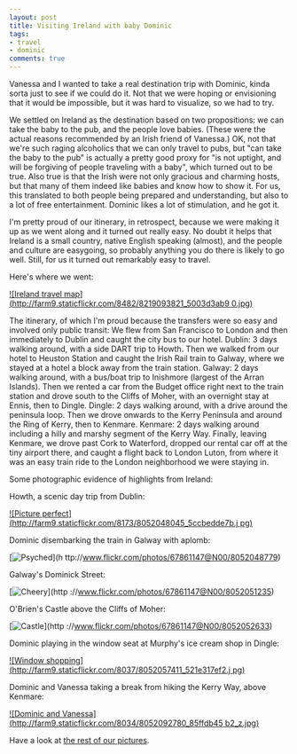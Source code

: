 ```yaml
---
layout: post
title: Visiting Ireland with baby Dominic
tags:
- travel
- dominic
comments: true
---
```

Vanessa and I wanted to take a real destination trip with Dominic, kinda sorta
just to see if we could do it. Not that we were hoping or envisioning that it
would be impossible, but it was hard to visualize, so we had to try.

We settled on Ireland as the destination based on two propositions: we can
take the baby to the pub, and the people love babies. (These were the actual
reasons recommended by an Irish friend of Vanessa.) OK, not that we're such
raging alcoholics that we can only travel to pubs, but "can take the baby to
the pub" is actually a pretty good proxy for "is not uptight, and will be
forgiving of people traveling with a baby", which turned out to be true. Also
true is that the Irish were not only gracious and charming hosts, but that
many of them indeed like babies and know how to show it. For us, this
translated to both people being prepared and understanding, but also to a lot
of free entertainment. Dominic likes a lot of stimulation, and he got it.

I'm pretty proud of our itinerary, in retrospect, because we were making it up
as we went along and it turned out really easy. No doubt it helps that Ireland
is a small country, native English speaking (almost), and the people and
culture are easygoing, so probably anything you do there is likely to go well.
Still, for us it turned out remarkably easy to travel.

Here's where we went:

[![Ireland travel map](http://farm9.staticflickr.com/8482/8219093821_5003d3ab9
0.jpg)](http://www.flickr.com/photos/67861147@N00/8219093821)

The itinerary, of which I'm proud because the transfers were so easy and
involved only public transit: We flew from San Francisco to London and then
immediately to Dublin and caught the city bus to our hotel. Dublin: 3 days
walking around, with a side DART trip to Howth. Then we walked from our hotel
to Heuston Station and caught the Irish Rail train to Galway, where we stayed
at a hotel a block away from the train station. Galway: 2 days walking around,
with a bus/boat trip to Inishmore (largest of the Arran Islands). Then we
rented a car from the Budget office right next to the train station and drove
south to the Cliffs of Moher, with an overnight stay at Ennis, then to Dingle.
Dingle: 2 days walking around, with a drive around the peninsula loop. Then we
drove onwards to the Kerry Peninsula and around the Ring of Kerry, then to
Kenmare. Kenmare: 2 days walking around including a hilly and marshy segment
of the Kerry Way. Finally, leaving Kenmare, we drove past Cork to Waterford,
dropped our rental car off at the tiny airport there, and caught a flight back
to London Luton, from where it was an easy train ride to the London
neighborhood we were staying in.

Some photographic evidence of highlights from Ireland:

Howth, a scenic day trip from Dublin:

[![Picture perfect](http://farm9.staticflickr.com/8173/8052048045_5ccbedde7b.j
pg)](http://www.flickr.com/photos/67861147@N00/8052048045)

Dominic disembarking the train in Galway with aplomb:

[![Psyched](http://farm9.staticflickr.com/8037/8052048779_909def3212_z.jpg)](h
ttp://www.flickr.com/photos/67861147@N00/8052048779)

Galway's Dominick Street:

[![Cheery](http://farm9.staticflickr.com/8309/8052051235_ced4aefd1a.jpg)](http
://www.flickr.com/photos/67861147@N00/8052051235)

O'Brien's Castle above the Cliffs of Moher:

[![Castle](http://farm9.staticflickr.com/8032/8052052633_ddc755cdaa.jpg)](http
://www.flickr.com/photos/67861147@N00/8052052633)

Dominic playing in the window seat at Murphy's ice cream shop in Dingle:

[![Window shopping](http://farm9.staticflickr.com/8037/8052057411_521e317ef2.j
pg)](http://www.flickr.com/photos/67861147@N00/8052057411)

Dominic and Vanessa taking a break from hiking the Kerry Way, above Kenmare:

[![Dominic and Vanessa](http://farm9.staticflickr.com/8034/8052092780_85ffdb45
b2_z.jpg)](http://www.flickr.com/photos/67861147@N00/8052092780)

Have a look at [the rest of our
pictures](http://www.flickr.com/photos/metamatt/sets/72157631686525572/).

